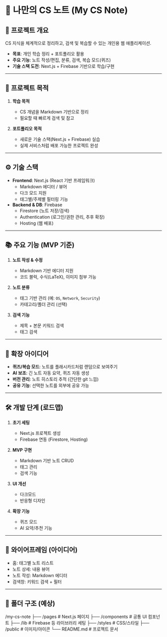 # 📝 나만의 CS 노트 (My CS Note)

## 📌 프로젝트 개요

CS 지식을 체계적으로 정리하고, 검색 및 복습할 수 있는 개인용 웹 애플리케이션.

- **목표**: 개인 학습 정리 + 포트폴리오 활용
- **주요 기능**: 노트 작성/편집, 분류, 검색, 복습 모드(퀴즈)
- **기술 스택 도전**: Next.js + Firebase 기반으로 학습/구현

---

## 🎯 프로젝트 목적

1. **학습 목적**

   - CS 개념을 Markdown 기반으로 정리
   - 필요할 때 빠르게 검색 및 참고

2. **포트폴리오 목적**
   - 새로운 기술 스택(Next.js + Firebase) 실습
   - 실제 서비스처럼 배포 가능한 프로젝트 완성

---

## ⚙️ 기술 스택

- **Frontend**: Next.js (React 기반 프레임워크)
  - Markdown 에디터 / 뷰어
  - 다크 모드 지원
  - 태그별/주제별 필터링 기능
- **Backend & DB**: Firebase
  - Firestore (노트 저장/검색)
  - Authentication (로그인/권한 관리, 추후 확장)
  - Hosting (웹 배포)

---

## 📚 주요 기능 (MVP 기준)

1. **노트 작성 & 수정**

   - Markdown 기반 에디터 지원
   - 코드 블럭, 수식(LaTeX), 이미지 첨부 가능

2. **노트 분류**

   - 태그 기반 관리 (예: `OS`, `Network`, `Security`)
   - 카테고리/폴더 관리 (선택)

3. **검색 기능**
   - 제목 + 본문 키워드 검색
   - 태그 검색

---

## 🚀 확장 아이디어

- **퀴즈/복습 모드**: 노트를 플래시카드처럼 랜덤으로 보여주기
- **AI 보조**: 긴 노트 자동 요약, 퀴즈 자동 생성
- **버전 관리**: 노트 히스토리 추적 (간단한 git 느낌)
- **공유 기능**: 선택한 노트를 외부에 공유 가능

---

## 🛠️ 개발 단계 (로드맵)

1. **초기 세팅**

   - Next.js 프로젝트 생성
   - Firebase 연동 (Firestore, Hosting)

2. **MVP 구현**

   - Markdown 기반 노트 CRUD
   - 태그 관리
   - 검색 기능

3. **UI 개선**

   - 다크모드
   - 반응형 디자인

4. **확장 기능**
   - 퀴즈 모드
   - AI 요약/추천 기능

---

## 🎨 와이어프레임 (아이디어)

- 홈: 태그별 노트 리스트
- 노트 상세: 내용 뷰어
- 노트 작성: Markdown 에디터
- 검색창: 키워드 검색 + 필터

---

## 📂 폴더 구조 (예상)

/my-cs-note
├── /pages # Next.js 페이지
├── /components # 공통 UI 컴포넌트
├── /lib # Firebase 등 라이브러리 세팅
├── /styles # CSS/스타일
├── /public # 이미지/아이콘
└── README.md # 프로젝트 문서
